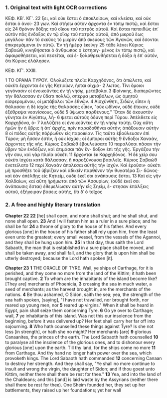 ### 1. Original text with light OCR corrections

ΚΕΦ. ΚΒʹ. ΚΓʹ.
22 ξει, καὶ οὐκ ἔσται ὁ ἀποκλείσων, καὶ κλείσει, καὶ οὐκ ἔσται ὁ ἀνοί-
23 γων. Καὶ στήσω αὐτὸν ἄρχοντα ἐν τόπῳ πιστῷ, καὶ ἔσται εἰς
24 θρόνον δόξης τοῦ οἴκου τοῦ πατρὸς αὐτοῦ. Καὶ ἔσται πεποιθὼς
    ἐπ᾿ αὐτὸν πᾶς ἔνδοξος ἐν τῷ οἴκῳ τοῦ πατρὸς αὐτοῦ, ἀπὸ μικροῦ
    ἕως μεγάλου· πᾶν τὸ σκεῦος τὸ μικρὸν ἀπὸ σκεύους τῶν Ἀγανῶν,
    καὶ ἔσονται ἐπικρεμάμενοι ἐν αὐτῷ. Ἐν τῇ ἡμέρᾳ ἐκείνῃ·
25 τάδε λέγει Κύριος Σαβαώθ, κινηθήσεται ὁ ἄνθρωπος ὁ ἐστηριγ-
    μένος ἐν τόπῳ πιστῷ, καὶ ἀφαιρεθήσεται, καὶ πεσεῖται, καὶ ἐ-
    ξολοθρευθήσεται ἡ δόξα ἡ ἐπ᾿ αὐτόν, ὅτι Κύριος ἐλάλησεν.

ΚΕΦ. ΚΓʹ. ΧΧΙΙΙ.

1 ΤΟ ΟΡΑΜΑ ΤΥΡΟΥ. Ὀλολύζετε πλοῖα Καρχηδόνος, ὅτι
    ἀπώλετο, καὶ οὐκέτι ἔρχονται ἐκ γῆς Κητιαίων, ἥκται αἰχμά-
2 λωτος. Τίνι ὅμοιοι γεγόνασιν οἱ ἐνοικοῦντες ἐν τῇ νήσῳ, μετάβολοι
3 Φοίνικης, διαπερῶντες τὴν θάλασσαν ἐν ὕδατι πολλῷ, σπέρμα
    μεταβόλων, ὡς ἀμητοῦ εἰσφερομένου, οἱ μετάβολοι τῶν ἐθνῶν.
4 Αἰσχύνθητι, Σιδών, εἶπεν ἡ θάλασσα· ἡ δὲ ἰσχὺς τῆς θαλάσσης
    εἶπεν, "οὐκ ὠδῖνον, οὐδὲ ἔτεκον, οὐδὲ ἐξέθρεψα νεανίσκους, οὐδὲ
5 ὕψωσα παρθένους." Ὅταν δὲ ἀκουστὸν γένηται ἐν Αἰγύπτῳ, λή-
6 ψεται αὐτοὺς ὀδύνη περὶ Τύρου. Ἀπέλθετε εἰς Καρχηδόνα, ὀ-
7 λολύζετε οἱ ἐνοικοῦντες ἐν τῇ νήσῳ ταύτῃ. Οὐχ αὕτη ἡμῶν ἦν
    ἡ ὕβρις ἡ ἀπ᾿ ἀρχῆς, πρὶν παραδοθῆναι αὐτήν; ἀπάξουσιν αὐτὴν
8 οἱ πόδες αὐτῆς πόῤῥωθεν εἰς παροικίαν. Τίς ταῦτα ἐβούλευσεν
    ἐπὶ Τύρον; μὴ ἧσσον ἐστὶν, ἢ οὐκ ἰσχύει; οἱ ἔμποροι αὐτῆς
9 ἔνδοξοι Χαναὰν, ἄρχοντες τῆς γῆς. Κύριος Σαβαὼθ ἐβουλεύσατο
10 παραλῦσαι πᾶσαν τὴν ὕβριν τῶν ἐνδόξων, καὶ ἀτιμάσαι πᾶν ἔν-
    δοξον ἐπὶ τῆς γῆς. Ἐργάζου τὴν γῆν σου, καὶ γὰρ πλοῖα οὐκέτι
11 ἔρχονται ἐκ Καρχηδόνος. Ἡ δὲ χείρ σου οὐκέτι ἰσχύει κατὰ
    θάλασσαν, ἣ παροξύνουσα βασιλεῖς. Κύριος Σαβαὼθ ἐνετείλατο
12 περὶ Χαναὰν ἀπολέσαι αὐτῆς τὴν ἰσχύν. Καὶ ἐροῦσιν· οὐκέτι μὴ
    προσθῆτε τοῦ ὑβρίζειν καὶ ἀδικεῖν παρθένον τὴν θυγατέρα Σι-
    δῶνος· καὶ ἐὰν ἀπέλθῃς εἰς Κητιεὶμ, οὐδὲ ἐκεῖ σοι ἀνάπαυσις ἔσται.
13 Καὶ εἰς γῆν Χαλδαίων, καὶ αὕτη ἠρήμωται ἀπὸ τῶν Ἀσσυρίων,
    (οὐδὲ ἐκεῖ σοι ἀνάπαυσις ἔσται) ἐθεμελίωσεν αὐτὴν εἷς Σηεὶμ, ἔ-
    στησαν ἐπάλξεις αὐτοῦ, ἐξήγειραν βάσεις αὐτῆς, ἔτι δ᾽ ὁ τοῖχος

### 2. A free and highly literary translation

**Chapter 22**
**22** [he] shall open, and none shall shut; and he shall shut, and none shall open.
**23** And I will fasten him as a ruler in a sure place; and he shall be for
**24** a throne of glory to the house of his father. And every glorious [one] in the house of his father shall rely upon him, from the least even unto the greatest; every small vessel, from the vessels of the Agannoi, and they shall be hung upon him.
**25** In that day, thus saith the Lord Sabaoth, the man that is established in a sure place shall be moved, and shall be taken away, and shall fall, and the glory that is upon him shall be utterly destroyed; because the Lord hath spoken [it].

**Chapter 23**
**1** THE ORACLE OF TYRE.
Wail, ye ships of Carthage, for it is perished, and they come no more from the land of the Kittim; it hath been brought captive.
**2** To whom are the inhabitants of the island become like? [They are] merchants of Phoenicia,
**3** crossing the sea in much water, a seed of merchants; as the harvest brought in, are the merchants of the nations.
**4** Be thou ashamed, O Sidon, saith the sea; yea, the strength of the sea hath spoken, [saying], "I have not travailed, nor brought forth, nor reared up young men, nor
**5** reared up virgins." When it shall be heard in Egypt, pain shall seize them concerning Tyre.
**6** Go ye over to Carthage; wail,
**7** ye inhabitants of this island. Was not this our insolence from the beginning, before it was delivered up? Her feet shall carry her far off into sojourning.
**8** Who hath counselled these things against Tyre? Is she not less [in strength], or hath she no might? Her merchants [are]
**9** glorious Canaanites, the princes of the earth. The Lord Sabaoth hath counselled
**10** to paralyse all the insolence of the glorious ones, and to dishonour every glorious [one] upon the earth. Till thy land, for the ships come no more
**11** from Carthage. And thy hand no longer hath power over the sea, which provoketh kings. The Lord Sabaoth hath commanded
**12** concerning Canaan to destroy her strength. And they shall say, "Ye shall no more continue to insult and wrong the virgin, the daughter of Sidon; and if thou goest unto Kittim, neither there shall there be rest for thee."
**13** Yea, and into the land of the Chaldeans; and this [land] is laid waste by the Assyrians (neither there shall there be rest for thee). One Sheim founded her, they set up her battlements, they raised up her foundations; yet her wall
